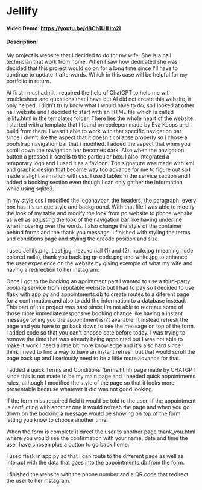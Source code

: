 # Jellify
#### Video Demo:  https://youtu.be/d8Ch1U1Hm2I
#### Description:

My project is website that I decided to do for my wife. She is a nail technician that work from home. When I saw how dedicated she was I decided that this project would go on for a long time since I'll have to continue to update it afterwards. Which in this case will be helpful for my portfolio in return.

At first I must admit I required the help of ChatGPT to help me with troubleshoot and questions that I have but AI did not create this website, it only helped. I didn't truly know what I would have to do, so I looked at other nail website and I decided to start with an HTML file which is called jellify.html in the templates folder.
There lies the whole heart of the website. I started with a template that I found on codepen made by Eva Koops and I build from there.
I wasn't able to work with that specific navigation bar since i didn't like the aspect that it doesn't collapse properly so i chose a bootstrap navigation bar that i modified. I added the aspect that when you scroll down the navigation bar becomes dark. Also when the navigation button a pressed it scrolls to the particular box. I also integrated a temporary logo and I used it as a favicon. The signature was made with xml and graphic design that became way too advance for me to figure out so I made a slight animation with css. I used tables in the service section and I added a booking section even though I can only gather the information while using sqlite3.

In my style.css I modified the logonavbar, the headers, the paragraph, every box has it's unique style and background. With that file I was able to modify the look of my table and modify the look from pc website to phone website as well as adjusting the look of the navigation bar like having underline when hovering over the words. I also change the style of the container behind forms and the thank you message. I finished with styling the terms and conditions page and styling the qrcode position and size.

I used Jellify.png, Last.jpg, nezuko nail (1) and (2), nude.jpg (meaning nude colored nails), thank you back.jpg qr-code.png and white.jpg to enhance the user experience on the website by giving exemple of what my wife and having a redirection to her instagram.

Once I got to the booking an apointment part I wanted to use a third-party booking service from reputable website but I had to pay so I decided to use flask with app.py and appointments.db to create routes to a diferent page for a confirmation and also to add the information to a database instead. This part of the project was hard since I'm not able to recreate some of those more immediate responsive booking change like having a instant message telling you the appointment isn't available. It instead refresh the page and you have to go back down to see the message on top of the form. I added code so that you can't choose date before today. I was trying to remove the time that was already being appointed but I was not able to make it work I need a little bit more knowledge and it's also hard since I think I need to find a way to have an instant refresh but that would scroll the page back up and I seriously need to be a little more advance for that.

I added a quick Terms and Conditions (terms.html) page made by CHATGPT since this is not made to be my main page and I needed quick appointments rules, although I modified the style of the page so that it looks more presentable because whatever it did was not good looking.

If the form miss required field it would be told to the user.
If the appointment is conflicting with another one it would refresh the page and when you go down on the booking a message would be showing on top of the form letting you know to choose another time.

When the form is complete it direct the user to another page thank_you.html where you would see the confirmation with your name, date and time the user have chosen plus a button to go back home.

I used flask in app.py so that I can route to the different page as well as interact with the data that goes into the appointments.db from the form.

I finished the website with the phone number and a QR code that redirect the user to her instagram.
